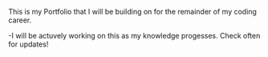 This is my Portfolio that I will be building on for the remainder of my coding career.

-I will be actuvely working on this as my knowledge progesses. Check often for updates!